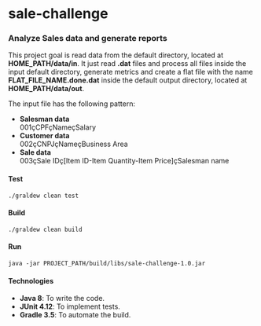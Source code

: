 # sale-challenge

### Analyze Sales data and generate reports

This project goal is read data from the default directory, located at **HOME_PATH/data/in**. It just read **.dat** files and process all files inside the input default directory, generate metrics and create a flat file  with the name **FLAT_FILE_NAME.done.dat** inside the default output directory, located at **HOME_PATH/data/out**.

The input file has the following pattern:
- **Salesman data**<br>
001çCPFçNameçSalary
- **Customer data**<br>
002çCNPJçNameçBusiness Area
- **Sale data**<br>
003çSale IDç[Item ID-Item Quantity-Item Price]çSalesman name

#### Test
`./graldew clean test`

#### Build
`./graldew clean build`

#### Run
`java -jar PROJECT_PATH/build/libs/sale-challenge-1.0.jar`

#### Technologies
- **Java 8**: To write the code.
- **JUnit 4.12**: To implement tests.
- **Gradle 3.5**: To automate the build.
